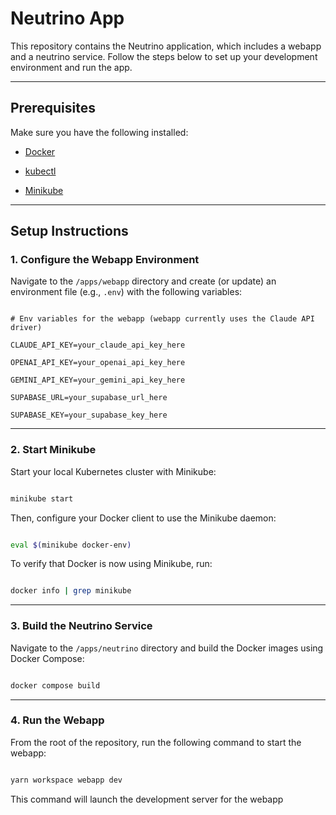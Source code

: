 # Neutrino App

This repository contains the Neutrino application, which includes a webapp and a neutrino service. Follow the steps below to set up your development environment and run the app.

---

## Prerequisites

Make sure you have the following installed:

- [Docker](https://docs.docker.com/get-docker/)

- [kubectl](https://kubernetes.io/docs/tasks/tools/)

- [Minikube](https://minikube.sigs.k8s.io/docs/start/)

---

## Setup Instructions

### 1. Configure the Webapp Environment

Navigate to the `/apps/webapp` directory and create (or update) an environment file (e.g., `.env`) with the following variables:

```env

# Env variables for the webapp (webapp currently uses the Claude API driver)

CLAUDE_API_KEY=your_claude_api_key_here

OPENAI_API_KEY=your_openai_api_key_here

GEMINI_API_KEY=your_gemini_api_key_here

SUPABASE_URL=your_supabase_url_here

SUPABASE_KEY=your_supabase_key_here

```

---

### 2. Start Minikube

Start your local Kubernetes cluster with Minikube:

```bash

minikube start

```

Then, configure your Docker client to use the Minikube daemon:

```bash

eval $(minikube docker-env)

```

To verify that Docker is now using Minikube, run:

```bash

docker info | grep minikube

```

---

### 3. Build the Neutrino Service

Navigate to the `/apps/neutrino` directory and build the Docker images using Docker Compose:

```bash

docker compose build

```

---

### 4. Run the Webapp

From the root of the repository, run the following command to start the webapp:

```bash

yarn workspace webapp dev

```

This command will launch the development server for the webapp
